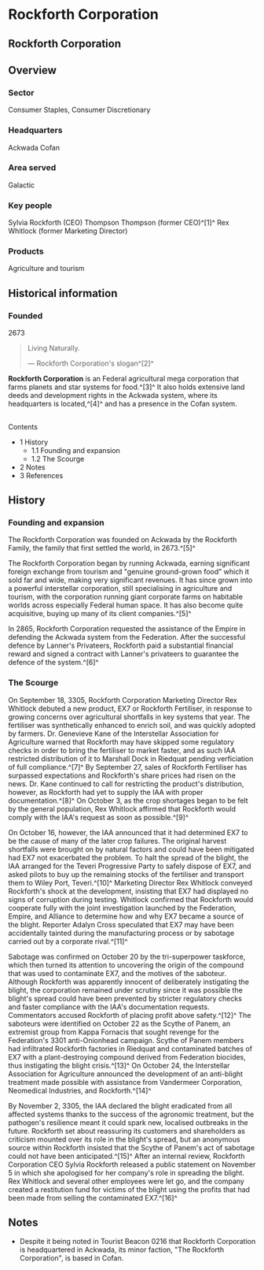 # Rockforth Corporation
## Rockforth Corporation

		

## Overview

### Sector

Consumer Staples, Consumer Discretionary

### Headquarters

Ackwada
Cofan

### Area served

Galactic

### Key people

Sylvia Rockforth (CEO)
Thompson Thompson (former CEO)^[1]^
Rex Whitlock (former Marketing Director)

### Products

Agriculture and tourism

## Historical information

### Founded

2673

> 
> 
> Living Naturally.
> 
> 
> — Rockforth Corporation's slogan^[2]^
> 

**Rockforth Corporation** is an Federal agricultural mega corporation that farms planets and star systems for food.^[3]^ It also holds extensive land deeds and development rights in the Ackwada system, where its headquarters is located,^[4]^ and has a presence in the Cofan system.

## 

Contents

- 1 History
    - 1.1 Founding and expansion
    - 1.2 The Scourge
- 2 Notes
- 3 References

## History

### Founding and expansion

The Rockforth Corporation was founded on Ackwada by the Rockforth Family, the family that first settled the world, in 2673.^[5]^

The Rockforth Corporation began by running Ackwada, earning significant foreign exchange from tourism and "genuine ground-grown food" which it sold far and wide, making very significant revenues. It has since grown into a powerful interstellar corporation, still specialising in agriculture and tourism, with the corporation running giant corporate farms on habitable worlds across especially Federal human space. It has also become quite acquisitive, buying up many of its client companies.^[5]^

In 2865, Rockforth Corporation requested the assistance of the Empire in defending the Ackwada system from the Federation. After the successful defence by Lanner's Privateers, Rockforth paid a substantial financial reward and signed a contract with Lanner's privateers to guarantee the defence of the system.^[6]^

### The Scourge

On September 18, 3305, Rockforth Corporation Marketing Director Rex Whitlock debuted a new product, EX7 or Rockforth Fertiliser, in response to growing concerns over agricultural shortfalls in key systems that year. The fertiliser was synthetically enhanced to enrich soil, and was quickly adopted by farmers. Dr. Genevieve Kane of the Interstellar Association for Agriculture warned that Rockforth may have skipped some regulatory checks in order to bring the fertiliser to market faster, and as such IAA restricted distribution of it to Marshall Dock in Riedquat pending verficiation of full compliance.^[7]^ By September 27, sales of Rockforth Fertiliser has surpassed expectations and Rockforth's share prices had risen on the news. Dr. Kane continued to call for restricting the product's distribution, however, as Rockforth had yet to supply the IAA with proper documentation.^[8]^ On October 3, as the crop shortages began to be felt by the general population, Rex Whitlock affirmed that Rockforth would comply with the IAA's request as soon as possible.^[9]^

On October 16, however, the IAA announced that it had determined EX7 to be the cause of many of the later crop failures. The original harvest shortfalls were brought on by natural factors and could have been mitigated had EX7 not exacerbated the problem. To halt the spread of the blight, the IAA arranged for the Teveri Progressive Party to safely dispose of EX7, and asked pilots to buy up the remaining stocks of the fertiliser and transport them to Wiley Port, Teveri.^[10]^ Marketing Director Rex Whitlock conveyed Rockforth's shock at the development, insisting that EX7 had displayed no signs of corruption during testing. Whitlock confirmed that Rockforth would cooperate fully with the joint investigation launched by the Federation, Empire, and Alliance to determine how and why EX7 became a source of the blight. Reporter Adalyn Cross speculated that EX7 may have been accidentally tainted during the manufacturing process or by sabotage carried out by a corporate rival.^[11]^

Sabotage was confirmed on October 20 by the tri-superpower taskforce, which then turned its attention to uncovering the origin of the compound that was used to contaminate EX7, and the motives of the saboteur. Although Rockforth was apparently innocent of deliberately instigating the blight, the corporation remained under scrutiny since it was possible the blight's spread could have been prevented by stricter regulatory checks and faster compliance with the IAA's documentation requests. Commentators accused Rockforth of placing profit above safety.^[12]^ The saboteurs were identified on October 22 as the Scythe of Panem, an extremist group from Kappa Fornacis that sought revenge for the Federation's 3301 anti-Onionhead campaign. Scythe of Panem members had infiltrated Rockforth factories in Riedquat and contaminated batches of EX7 with a plant-destroying compound derived from Federation biocides, thus instigating the blight crisis.^[13]^ On October 24, the Interstellar Association for Agriculture announced the development of an anti-blight treatment made possible with assistance from Vandermeer Corporation, Neomedical Industries, and Rockforth.^[14]^

By November 2, 3305, the IAA declared the blight eradicated from all affected systems thanks to the success of the agronomic treatment, but the pathogen's resilience meant it could spark new, localised outbreaks in the future. Rockforth set about reassuring its customers and shareholders as criticism mounted over its role in the blight's spread, but an anonymous source within Rockforth insisted that the Scythe of Panem's act of sabotage could not have been anticipated.^[15]^ After an internal review, Rockforth Corporation CEO Sylvia Rockforth released a public statement on November 5 in which she apologised for her company's role in spreading the blight. Rex Whitlock and several other employees were let go, and the company created a restitution fund for victims of the blight using the profits that had been made from selling the contaminated EX7.^[16]^

## Notes

- Despite it being noted in Tourist Beacon 0216 that Rockforth Corporation is headquartered in Ackwada, its minor faction, "The Rockforth Corporation", is based in Cofan.